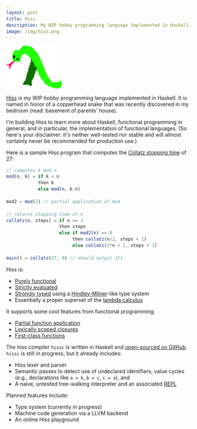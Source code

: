 ```yaml
---
layout: post
title: Hiss
description: My WIP hobby programming language implemented in Haskell.
image: /img/hiss.png
---
```


<img class="profile right" alt="Poorly-drawn Hiss logo" src="/img/hiss.png" width="150">

<a href="/hiss">Hiss</a> is my WIP hobby programming language implemented in Haskell.
It is named in honor of a copperhead snake that was recently discovered in my bedroom (read: basement of parents' house).

I'm building Hiss to learn more about Haskell, functional programming in general, and in particular, the implementation of functional languages.
(So here's your disclaimer: it's neither well-tested nor stable and will almost certainly never be recommended for production use.)

Here is a sample Hiss program that computes the [Collatz stopping time](https://en.wikipedia.org/wiki/Collatz_conjecture) of 27:
```js
// computes k mod n
mod(n, k) = if k < n
            then k
            else mod(n, k-n)

mod2 = mod(2) // partial application of mod

// returns stopping time of n
collatz(n, steps) = if n == 1
                    then steps
                    else if mod2(n) == 0
                         then collatz(n/2, steps + 1)
                         else collatz(3*n + 1, steps + 1)

main() = collatz(27, 0) // should output 111
```

Hiss is:
- [Purely functional](https://en.wikipedia.org/wiki/Purely_functional_programming)
- [Strictly evaluated](https://en.wikipedia.org/wiki/Evaluation_strategy)
- [Strongly typed](https://en.wikipedia.org/wiki/Strong_and_weak_typing) using a [Hindley-Milner](https://en.wikipedia.org/wiki/Hindley%E2%80%93Milner_type_system)-like type system
- Essentially a proper superset of the [lambda calculus](https://en.wikipedia.org/wiki/Lambda_calculus)

It supports some cool features from functional programming:
- [Partial function application](https://en.wikipedia.org/wiki/Partial_application)
- [Lexically scoped closures](https://en.wikipedia.org/wiki/Closure_(computer_programming))
- [First-class functions](https://en.wikipedia.org/wiki/First-class_function)

The hiss compiler `hissc` is written in Haskell and [open-sourced on GitHub](https://github.com/joek13/hiss).
`hissc` is still in progress, but it already includes:
- Hiss lexer and parser
- Semantic passes to detect use of undeclared identifiers, value cycles (e.g., declarations like `a = b`, `b = c`, `c = a`), and 
- A naive, untested tree-walking interpreter and an associated [REPL](https://en.wikipedia.org/wiki/Read%E2%80%93eval%E2%80%93print_loop)

Planned features include:
- Type system (currently in progress)
- Machine code generation via a LLVM backend
- An online Hiss playground